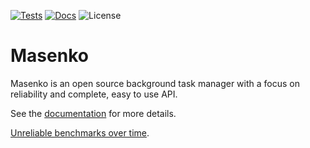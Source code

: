[![Tests](https://github.com/husio/masenko/workflows/Test/badge.svg)](https://github.com/husio/masenko/actions)
[![Docs](https://readthedocs.org/projects/masenko/badge/?version=latest&style=flat)](https://masenko.readthedocs.io/en/latest/)
![License](https://img.shields.io/badge/license-MIT-blue.svg)


# Masenko

Masenko is an open source background task manager with a focus on reliability
and complete, easy to use API.


See the [documentation](https://masenko.readthedocs.io/en/latest/) for more details.

[Unreliable benchmarks over time](http://benchsrv.herokuapp.com/).
